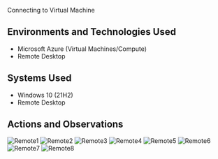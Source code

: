 <p align="center">

</p>

Connecting to Virtual Machine</h1>
 <br />




<h2>Environments and Technologies Used</h2>

- Microsoft Azure (Virtual Machines/Compute)
- Remote Desktop
<h2> Systems Used </h2>

- Windows 10 (21H2)
- Remote Desktop



<h2>Actions and Observations</h2>

![Remote1](https://github.com/user-attachments/assets/c9e6c6ef-10b0-4f44-8198-c898c638e643)
![Remote2](https://github.com/user-attachments/assets/d71d17fe-61a3-495b-bce4-c521b49dfcca)
![Remote3](https://github.com/user-attachments/assets/874b6f1a-1db1-478f-8782-d75ce7b01f69)
![Remote4](https://github.com/user-attachments/assets/fdc3d852-c7f6-4768-a1f5-66cd095ffaaa)
![Remote5](https://github.com/user-attachments/assets/b6c3a052-2bba-40ab-8e6b-bda463fae029)
![Remote6](https://github.com/user-attachments/assets/b740b7c3-a2d0-4e30-9c10-b64e084938ee)
![Remote7](https://github.com/user-attachments/assets/3f9bdd8f-b115-4e00-9f31-e2c8f8f6a1ff)
![Remote8](https://github.com/user-attachments/assets/753c22b3-32e8-46b6-b61d-8143c12463be)








